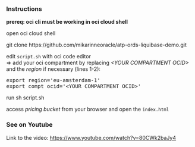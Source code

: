 ### Instructions

<b>prereq: oci cli must be working in oci cloud shell</b>

<p>
open oci cloud shell

<p>
git clone https://github.com/mikarinneoracle/atp-ords-liquibase-demo.git

<p>
edit <code>script.sh</code> with oci code editor<br>
    => add your oci compartment by replacing <i>&lt;YOUR COMPARTMENT OCID&gt;</i> and the <i>region</i> if necessary (lines 1-2):

<p>
<pre>
export region='eu-amsterdam-1'
export compt_ocid='&lt;YOUR COMPARTMENT OCID&gt;'
</pre>

<p>
run sh script.sh

<p>
access <i>pricing bucket</i> from your browser and open the <code>index.html</code>

### See on Youtube

Link to the video: <a href="https://www.youtube.com/watch?v=80CWk2baJy4">https://www.youtube.com/watch?v=80CWk2baJy4</a>